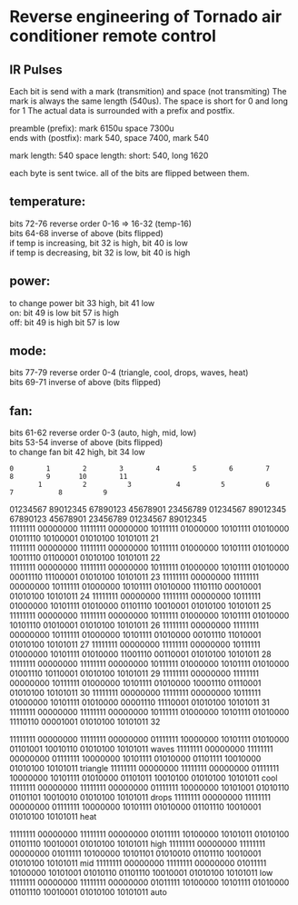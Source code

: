 # Reverse engineering of Tornado air conditioner remote control

## IR Pulses
Each bit is send with a mark (transmition) and space (not transmiting)
The mark is always the same length (540us). The space is short for 0 and long for 1
The actual data is surrounded with a prefix and postfix.

preamble (prefix): mark 6150u space 7300u  
ends with (postfix): mark 540, space 7400, mark 540  

mark length: 540
space length: short: 540, long 1620

each byte is sent twice. all of the bits are flipped between them.

## temperature:
bits 72-76 reverse order 0-16 => 16-32 (temp-16)  
bits 64-68 inverse of above (bits flipped)  
if temp is increasing, bit 32 is high, bit 40 is low  
if temp is decreasing, bit 32 is low, bit 40 is high  

## power:
to change power bit 33 high, bit 41 low  
on: bit 49 is low bit 57 is high  
off: bit 49 is high bit 57 is low  

## mode:
bits 77-79 reverse order 0-4 (triangle, cool, drops, waves, heat)  
bits 69-71 inverse of above (bits flipped)  

## fan:
bits 61-62 reverse order 0-3 (auto, high, mid, low)  
bits 53-54 inverse of above (bits flipped)  
to change fan bit 42 high, bit 34 low  



    0        1        2        3        4        5        6        7        8        9       10        11  
           1          2          3           4          5          6          7           8          9     
01234567 89012345 67890123 45678901 23456789 01234567 89012345 67890123 45678901 23456789 01234567 89012345  
11111111 00000000 11111111 00000000 10111111 01000000 10101111 01010000 01011110 10100001 01010100 10101011  21  
11111111 00000000 11111111 00000000 10111111 01000000 10101111 01010000 10011110 01100001 01010100 10101011  22  
11111111 00000000 11111111 00000000 10111111 01000000 10101111 01010000 00011110 11100001 01010100 10101011  23
11111111 00000000 11111111 00000000 10111111 01000000 10101111 01010000 11101110 00010001 01010100 10101011  24
11111111 00000000 11111111 00000000 10111111 01000000 10101111 01010000 01101110 10010001 01010100 10101011  25
11111111 00000000 11111111 00000000 10111111 01000000 10101111 01010000 10101110 01010001 01010100 10101011  26
11111111 00000000 11111111 00000000 10111111 01000000 10101111 01010000 00101110 11010001 01010100 10101011  27
11111111 00000000 11111111 00000000 10111111 01000000 10101111 01010000 11001110 00110001 01010100 10101011  28
11111111 00000000 11111111 00000000 10111111 01000000 10101111 01010000 01001110 10110001 01010100 10101011  29
11111111 00000000 11111111 00000000 10111111 01000000 10101111 01010000 10001110 01110001 01010100 10101011  30
11111111 00000000 11111111 00000000 10111111 01000000 10101111 01010000 00001110 11110001 01010100 10101011  31 
11111111 00000000 11111111 00000000 10111111 01000000 10101111 01010000 11110110 00001001 01010100 10101011  32 

11111111 00000000 11111111 00000000 01111111 10000000 10101111 01010000 01101001 10010110 01010100 10101011 waves
11111111 00000000 11111111 00000000 01111111 10000000 10101111 01010000 01101111 10010000 01010100 10101011 triangle
11111111 00000000 11111111 00000000 01111111 10000000 10101111 01010000 01101011 10010100 01010100 10101011 cool
11111111 00000000 11111111 00000000 01111111 10000000 10101001 01010110 01101101 10010010 01010100 10101011 drops 
11111111 00000000 11111111 00000000 01111111 10000000 10101111 01010000 01101110 10010001 01010100 10101011 heat

11111111 00000000 11111111 00000000 01011111 10100000 10101011 01010100 01101110 10010001 01010100 10101011 high
11111111 00000000 11111111 00000000 01011111 10100000 10101101 01010010 01101110 10010001 01010100 10101011 mid
11111111 00000000 11111111 00000000 01011111 10100000 10101001 01010110 01101110 10010001 01010100 10101011 low
11111111 00000000 11111111 00000000 01011111 10100000 10101111 01010000 01101110 10010001 01010100 10101011 auto
